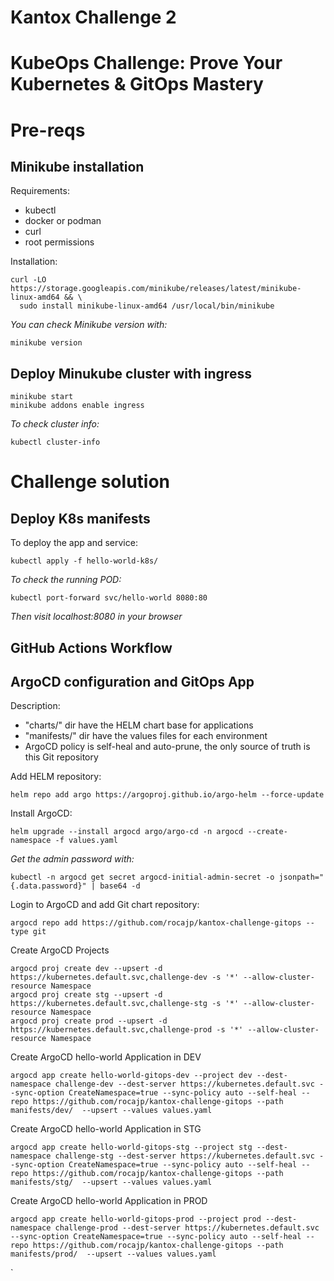 # Kantox Challenge 2
# KubeOps Challenge: Prove Your Kubernetes & GitOps Mastery

# Pre-reqs
## Minikube installation
Requirements:
- kubectl
- docker or podman
- curl
- root permissions

Installation:
```
curl -LO https://storage.googleapis.com/minikube/releases/latest/minikube-linux-amd64 && \
  sudo install minikube-linux-amd64 /usr/local/bin/minikube
```
*You can check Minikube version with:*
```
minikube version
```
## Deploy Minukube cluster with ingress
```
minikube start
minikube addons enable ingress
```
*To check cluster info:*
```
kubectl cluster-info
```

# Challenge solution
## Deploy K8s manifests
To deploy the app and service:
```
kubectl apply -f hello-world-k8s/
```
*To check the running POD:*
```
kubectl port-forward svc/hello-world 8080:80
```
*Then visit localhost:8080 in your browser*

## GitHub Actions Workflow

## ArgoCD configuration and GitOps App
Description:
- "charts/" dir have the HELM chart base for applications
- "manifests/" dir have the values files for each environment
- ArgoCD policy is self-heal and auto-prune, the only source of truth is this Git repository

Add HELM repository:
```
helm repo add argo https://argoproj.github.io/argo-helm --force-update
```

Install ArgoCD:
```
helm upgrade --install argocd argo/argo-cd -n argocd --create-namespace -f values.yaml
```

*Get the admin password with:*
```
kubectl -n argocd get secret argocd-initial-admin-secret -o jsonpath="{.data.password}" | base64 -d
```
Login to ArgoCD and add Git chart repository:
```
argocd repo add https://github.com/rocajp/kantox-challenge-gitops --type git
```

Create ArgoCD Projects
```
argocd proj create dev --upsert -d https://kubernetes.default.svc,challenge-dev -s '*' --allow-cluster-resource Namespace
argocd proj create stg --upsert -d https://kubernetes.default.svc,challenge-stg -s '*' --allow-cluster-resource Namespace
argocd proj create prod --upsert -d https://kubernetes.default.svc,challenge-prod -s '*' --allow-cluster-resource Namespace
```

Create ArgoCD hello-world Application in DEV
```
argocd app create hello-world-gitops-dev --project dev --dest-namespace challenge-dev --dest-server https://kubernetes.default.svc --sync-option CreateNamespace=true --sync-policy auto --self-heal --repo https://github.com/rocajp/kantox-challenge-gitops --path manifests/dev/  --upsert --values values.yaml
```

Create ArgoCD hello-world Application in STG
```
argocd app create hello-world-gitops-stg --project stg --dest-namespace challenge-stg --dest-server https://kubernetes.default.svc --sync-option CreateNamespace=true --sync-policy auto --self-heal --repo https://github.com/rocajp/kantox-challenge-gitops --path manifests/stg/  --upsert --values values.yaml
```

Create ArgoCD hello-world Application in PROD
```
argocd app create hello-world-gitops-prod --project prod --dest-namespace challenge-prod --dest-server https://kubernetes.default.svc --sync-option CreateNamespace=true --sync-policy auto --self-heal --repo https://github.com/rocajp/kantox-challenge-gitops --path manifests/prod/  --upsert --values values.yaml
```
`


